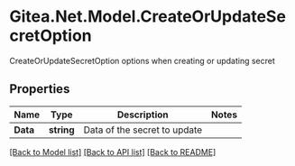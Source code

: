 # Gitea.Net.Model.CreateOrUpdateSecretOption
CreateOrUpdateSecretOption options when creating or updating secret

## Properties

Name | Type | Description | Notes
------------ | ------------- | ------------- | -------------
**Data** | **string** | Data of the secret to update | 

[[Back to Model list]](../README.md#documentation-for-models) [[Back to API list]](../README.md#documentation-for-api-endpoints) [[Back to README]](../README.md)

